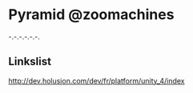 # Pyramid @zoomachines

-.-.-.-.-.-.

## Linkslist

http://dev.holusion.com/dev/fr/platform/unity_4/index
